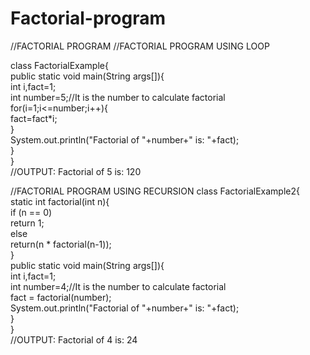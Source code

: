 # Factorial-program
//FACTORIAL PROGRAM
//FACTORIAL PROGRAM USING LOOP

class FactorialExample{  
 public static void main(String args[]){  
  int i,fact=1;  
  int number=5;//It is the number to calculate factorial    
  for(i=1;i<=number;i++){    
      fact=fact*i;    
  }    
  System.out.println("Factorial of "+number+" is: "+fact);    
 }  
}  
//OUTPUT:
Factorial of 5 is: 120

//FACTORIAL PROGRAM USING RECURSION
class FactorialExample2{  
 static int factorial(int n){    
  if (n == 0)    
    return 1;    
  else    
    return(n * factorial(n-1));    
 }    
 public static void main(String args[]){  
  int i,fact=1;  
  int number=4;//It is the number to calculate factorial    
  fact = factorial(number);   
  System.out.println("Factorial of "+number+" is: "+fact);    
 }  
}  
//OUTPUT:
Factorial of 4 is: 24

